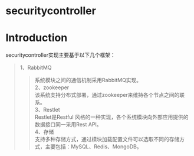 # securitycontroller
  
# Introduction
  securitycontroller实现主要基于以下几个框架：  
  >1、RabbitMQ  
  >>系统模块之间的通信机制采用RabbitMQ实现。  
  >2、zookeeper  
  >>该系统支持分布式部署，通过zookeeper来维持各个节点之间的联系。  
  >3、Restlet  
  >>Restlet是Restful 风格的一种实现，各个系统模块向外部应用提供的数据接口同一采用Rest API。  
  >4、存储  
  >>支持多种存储方式，通过模块加载配置文件可以选取不同的存储方式，主要包括：MySQL、Redis、MongoDB。
